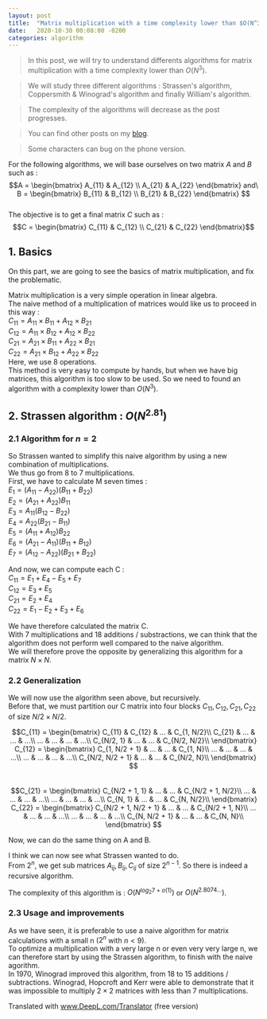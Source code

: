 ```yaml
---
layout: post
title:  "Matrix multiplication with a time complexity lower than $O(N^3)$"
date:   2020-10-30 00:08:00 -0200
categories: algorithm
---
```


> In this post, we will try to understand differents algorithms for matrix multiplication with a time complexity lower than $O(N^3)$.  

> We will study three different algorithms : Strassen's algorithm, Coppersmith & Winograd's algorithm and finally William's algorithm.  

> The complexity of the algorithms will decrease as the post progresses.  

> You can find other posts on my [blog](https://aidri.github.io/emping/blog/).  

> Some characters can bug on the phone version.

For the following algorithms, we will base ourselves on two matrix $A$ and $B$ such as :
$$A = 
\begin{bmatrix} 
A_{11} & A_{12} \\  
A_{21} & A_{22} 
\end{bmatrix} 
and\ B = 
\begin{bmatrix} 
B_{11} & B_{12} \\  
B_{21} & B_{22} 
\end{bmatrix} $$  
The objective is to get a final matrix $C$ such as :  
$$C = 
\begin{bmatrix} 
C_{11} & C_{12} \\  
C_{21} & C_{22} 
\end{bmatrix}$$

## 1. Basics  

On this part, we are going to see the basics of matrix multiplication, and fix the problematic.

Matrix multiplication is a very simple operation in linear algebra.  
The naive method of a multiplication of matrices would like us to proceed in this way :  
$C_{11} = A_{11} \times B_{11} + A_{12} \times B_{21}$  
$C_{12} = A_{11} \times B_{12} + A_{12} \times B_{22}$  
$C_{21} = A_{21} \times B_{11} + A_{22} \times B_{21}$  
$C_{22} = A_{21} \times B_{12} + A_{22} \times B_{22}$  
Here, we use 8 operations.  
This method is very easy to compute by hands, but when we have big matrices, this algorithm is too slow to be used. So we need to found an algorithm with a complexity lower than $O(N^3)$.  

## 2. Strassen algorithm : $O(N^{2.81})$  

### 2.1 Algorithm for $n = 2$  

So Strassen wanted to simplify this naive algorithm by using a new combination of multiplications.  
We thus go from 8 to 7 multiplications.  
First, we have to calculate M seven times :  
$E_1 = (A_{11} - A_{22}) (B_{11} + B_{22})$  
$E_2 = (A_{21} + A_{22}) B_{11}$  
$E_3 = A_{11} (B_{12} - B_{22})$  
$E_4 = A_{22} (B_{21} - B_{11})$  
$E_5 = (A_{11} + A_{12}) B_{22}$  
$E_6 = (A_{21} - A_{11}) (B_{11} + B_{12})$  
$E_7 = (A_{12} - A_{22}) (B_{21} + B_{22})$  

And now, we can compute each C :  
$C_{11} = E_1 + E_4 - E_5 + E_7$  
$C_{12} = E_3 + E_5$  
$C_{21} = E_2 + E_4$  
$C_{22} = E_1 - E_2 + E_3 + E_6$  

We have therefore calculated the matrix C.  
With 7 multiplications and 18 additions / substractions, we can think that the algorithm does not perform well compared to the naive algorithm.  
We will therefore prove the opposite by generalizing this algorithm for a matrix $N \times N$.  

### 2.2 Generalization  

We will now use the algorithm seen above, but recursively.  
Before that, we must partition our C matrix into four blocks $C_{11}, C_{12}, C_{21}, C_{22}$ of size $N/2 \times N/2$.  

$$C_{11} = 
\begin{bmatrix} 
C_{11} & C_{12} & ... & C_{1, N/2}\\  
C_{21} & ... & ... & ...\\  
... & ... & ... & ...\\  
C_{N/2, 1} & ... & ... & C_{N/2, N/2}\\  
\end{bmatrix} 
C_{12} = 
\begin{bmatrix} 
C_{1, N/2 + 1} & ... & ... & C_{1, N}\\  
... & ... & ... & ...\\  
... & ... & ... & ...\\  
C_{N/2, N/2 + 1} & ... & ... & C_{N/2, N}\\  
\end{bmatrix} $$  
$$C_{21} = 
\begin{bmatrix} 
C_{N/2 + 1, 1} & ... & ... & C_{N/2 + 1, N/2}\\  
... & ... & ... & ...\\  
... & ... & ... & ...\\  
C_{N, 1} & ... & ... & C_{N, N/2}\\  
\end{bmatrix} 
C_{22} = 
\begin{bmatrix} 
C_{N/2 + 1, N/2 + 1} & ... & ... & C_{N/2 + 1, N}\\  
... & ... & ... & ...\\  
... & ... & ... & ...\\  
C_{N, N/2 + 1} & ... & ... & C_{N, N}\\  
\end{bmatrix} $$  

Now, we can do the same thing on A and B.  

I think we can now see what Strassen wanted to do.  
From $2^n$, we get sub matrices $A_{ij}, B_{ij}, C_{ij}$ of size $2^{n-1}$. So there is indeed a recursive algorithm.  

The complexity of this algorithm is : $O(N^{log_2 7+o(1)})$ or $O(N^{2.8074...})$.  

### 2.3 Usage and improvements  

As we have seen, it is preferable to use a naive algorithm for matrix calculations with a small n ($2^n$ with $n < 9$).  
To optimize a multiplication with a very large n or even very very large n, we can therefore start by using the Strassen algorithm, to finish with the naive agorithm.  
In 1970, Winograd improved this algorithm, from 18 to 15 additions / subtractions. Winograd, Hopcroft and Kerr were able to demonstrate that it was impossible to multiply $2 \times 2$ matrices with less than 7 multiplications.

Translated with www.DeepL.com/Translator (free version)
